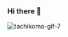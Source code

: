 ### Hi there 👋
![tachikoma-gif-7](https://user-images.githubusercontent.com/20695897/109374383-59474e80-78f8-11eb-861c-5e03f3c16f05.gif)
